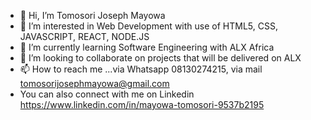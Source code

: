- 👋 Hi, I’m Tomosori Joseph Mayowa
- 👀 I’m interested in Web Development with use of HTML5, CSS, JAVASCRIPT, REACT, NODE.JS
- 🌱 I’m currently learning Software Engineering with ALX Africa
- 💞️ I’m looking to collaborate on projects that will be delivered on ALX
- 📫 How to reach me ...via Whatsapp 08130274215, via mail tomosorijosephmayowa@gmail.com
- You can also connect with me on Linkedin https://www.linkedin.com/in/mayowa-tomosori-9537b2195

<!---
Mayorwise001/Mayorwise001 is a ✨ special ✨ repository because its `README.md` (this file) appears on your GitHub profile.
You can click the Preview link to take a look at your changes.
--->
